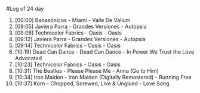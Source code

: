 #Log of 24 day

1. [00:00] Babasónicos - Miami - Valle De Valium
1. [09:05] Javiera Parra - Grandes Versiones - Autopsia
1. [09:08] Technicolor Fabrics - Oasis - Oasis
1. [09:12] Javiera Parra - Grandes Versiones - Autopsia
1. [09:14] Technicolor Fabrics - Oasis - Oasis
1. [10:19] Dead Can Dance - Dead Can Dance - In Power We Trust the Love Advocated
1. [10:23] Technicolor Fabrics - Oasis - Oasis
1. [10:31] The Beatles - Please Please Me - Anna (Go to Him)
1. [10:34] Iron Maiden - Iron Maiden (Digitally Remastered) - Running Free
1. [10:37] Korn - Chopped, Screwed, Live & Unglued - Love Song
